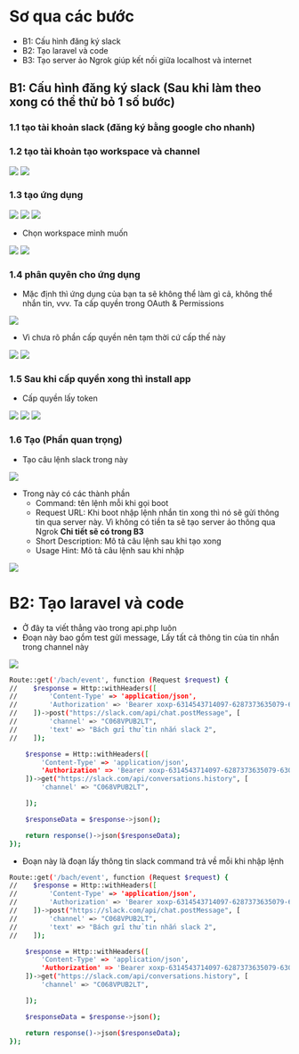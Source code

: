 # Sơ qua các bước
- B1: Cấu hình đăng ký slack
- B2: Tạo laravel và code
- B3: Tạo server ảo Ngrok giúp kết nối giữa localhost và internet

## B1: Cấu hình đăng ký slack (Sau khi làm theo xong có thể thử bỏ 1 số bước)
### 1.1 tạo tài khoản slack (đăng ký bằng google cho nhanh)
### 1.2 tạo tài khoản tạo workspace và channel
![](https://res.cloudinary.com/do5mcnq9w/image/upload/v1701938302/slack_bot/create_workspace_1.png)
![](https://res.cloudinary.com/do5mcnq9w/image/upload/v1701938362/slack_bot/create_channel_2.webp)

### 1.3 tạo ứng dụng
![](https://res.cloudinary.com/do5mcnq9w/image/upload/v1701938532/slack_bot/create_app_3.1.png)
![](https://res.cloudinary.com/do5mcnq9w/image/upload/v1701938532/slack_bot/create_app_3.2.png)
![](https://res.cloudinary.com/do5mcnq9w/image/upload/v1701938532/slack_bot/create_app_3.3.png)

- Chọn workspace mình muốn

![](https://res.cloudinary.com/do5mcnq9w/image/upload/v1701938532/slack_bot/create_app_3.4.png)
![](https://res.cloudinary.com/do5mcnq9w/image/upload/v1701938532/slack_bot/done_create_app_3.5.png)

### 1.4 phân quyên cho ứng dụng
- Mặc định thì ứng dụng của bạn ta sẽ không thể làm gì cả, không thể nhắn tin, vvv. Ta cấp quyền trong OAuth & Permissions

![](https://res.cloudinary.com/do5mcnq9w/image/upload/v1701938532/slack_bot/Set_Permission_4.1.png)

- Vì chưa rõ phần cấp quyền nên tạm thời cứ cấp thế này

![](https://res.cloudinary.com/do5mcnq9w/image/upload/v1701939322/slack_bot/Set_Permission_4.2.png)
![](https://res.cloudinary.com/do5mcnq9w/image/upload/v1701939322/slack_bot/Set_Permission_4.3.png)

### 1.5 Sau khi cấp quyền xong thì install app
- Cấp quyền lấy token

![](https://res.cloudinary.com/do5mcnq9w/image/upload/v1701939587/slack_bot/install_app_5.1.png)
![](https://res.cloudinary.com/do5mcnq9w/image/upload/v1701939587/slack_bot/install_app_5.2.png)
![](https://res.cloudinary.com/do5mcnq9w/image/upload/v1701939587/slack_bot/install_app_5.3.png)

### 1.6 Tạo  (Phần quan trọng)
- Tạo câu lệnh slack trong này

![](https://res.cloudinary.com/do5mcnq9w/image/upload/v1701939587/slack_bot/slack_command_6.1.png)

- Trong này có các thành phần
  - Command: tên lệnh mỗi khi gọi boot
  - Request URL: Khi boot nhập lệnh nhắn tin xong thì nó sẽ gửi thông tin qua server này. Vì không có tiền ta sẽ tạo server ảo thông qua Ngrok **Chi tiết sẽ có trong B3**
  - Short Description: Mô tả câu lệnh sau khi tạo xong
  - Usage Hint: Mô tả câu lệnh sau khi nhập
  
![](https://res.cloudinary.com/do5mcnq9w/image/upload/v1701939587/slack_bot/slack_command_6.2.png)

# B2: Tạo laravel và code
- Ở đây ta viết thẳng vào trong api.php luôn
- Đoạn này bao gồm test gửi message, Lấy tất cả thông tin của tin nhắn trong channel này

![](https://res.cloudinary.com/do5mcnq9w/image/upload/v1701940712/slack_bot/Channel_ID.png)

```sh
Route::get('/bach/event', function (Request $request) {
//    $response = Http::withHeaders([
//        'Content-Type' => 'application/json',
//        'Authorization' => 'Bearer xoxp-6314543714097-6287373635079-6304522049988-5fa6233ae1694c78d2c0cd08188fb0a4',
//    ])->post("https://slack.com/api/chat.postMessage", [
//        'channel' => "C068VPUB2LT",
//        'text' => "Bách gửi thử tin nhắn slack 2",
//    ]);

    $response = Http::withHeaders([
        'Content-Type' => 'application/json',
        'Authorization' => 'Bearer xoxp-6314543714097-6287373635079-6304522049988-5fa6233ae1694c78d2c0cd08188fb0a4',
    ])->get("https://slack.com/api/conversations.history", [
        'channel' => "C068VPUB2LT",

    ]);

    $responseData = $response->json();

    return response()->json($responseData);
});
```

- Đoạn này là đoạn lấy thông tin slack command trả về mỗi khi nhập lệnh

```sh
Route::get('/bach/event', function (Request $request) {
//    $response = Http::withHeaders([
//        'Content-Type' => 'application/json',
//        'Authorization' => 'Bearer xoxp-6314543714097-6287373635079-6304522049988-5fa6233ae1694c78d2c0cd08188fb0a4',
//    ])->post("https://slack.com/api/chat.postMessage", [
//        'channel' => "C068VPUB2LT",
//        'text' => "Bách gửi thử tin nhắn slack 2",
//    ]);

    $response = Http::withHeaders([
        'Content-Type' => 'application/json',
        'Authorization' => 'Bearer xoxp-6314543714097-6287373635079-6304522049988-5fa6233ae1694c78d2c0cd08188fb0a4',
    ])->get("https://slack.com/api/conversations.history", [
        'channel' => "C068VPUB2LT",

    ]);

    $responseData = $response->json();

    return response()->json($responseData);
});
```
